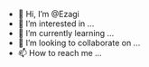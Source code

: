 - 👋 Hi, I’m @Ezagi
- 👀 I’m interested in ...
- 🌱 I’m currently learning ...
- 💞️ I’m looking to collaborate on ...
- 📫 How to reach me ...

<!---
Ezagi/Ezagi is a ✨ special ✨ repository because its `README.md` (this file) appears on your GitHub profile.
You can click the Preview link to take a look at your changes.
--->
